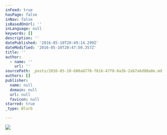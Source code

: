 ```yaml
---
inFeed: true
hasPage: false
inNav: false
isBasedOnUrl: ''
inLanguage: null
keywords: []
description: ''
datePublished: '2016-05-10T20:49:14.299Z'
dateModified: '2016-05-10T20:47:50.357Z'
title: ''
author:
  - name: ''
    url: ''
sourcePath: _posts/2016-05-10-680a8778-f816-47f0-8a3b-2ab7a6d08a8e.md
authors: []
publisher:
  name: null
  domain: null
  url: null
  favicon: null
starred: true
_type: Blurb

---
```

![](https://the-grid-user-content.s3-us-west-2.amazonaws.com/137c8c83-a7c9-4bf3-8bd8-6b17cdcecf4d.jpg)